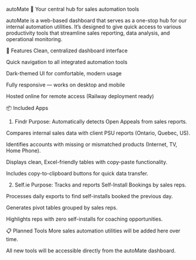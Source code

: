 autoMate 🚀
Your central hub for sales automation tools

autoMate is a web-based dashboard that serves as a one-stop hub for our internal automation utilities.
It’s designed to give quick access to various productivity tools that streamline sales reporting, data analysis,
and operational monitoring.

🌟 Features
Clean, centralized dashboard interface

Quick navigation to all integrated automation tools

Dark-themed UI for comfortable, modern usage

Fully responsive — works on desktop and mobile

Hosted online for remote access (Railway deployment ready)

📦 Included Apps
1. Findr
Purpose: Automatically detects Open Appeals from sales reports.

Compares internal sales data with client PSU reports (Ontario, Quebec, US).

Identifies accounts with missing or mismatched products (Internet, TV, Home Phone).

Displays clean, Excel-friendly tables with copy-paste functionality.

Includes copy-to-clipboard buttons for quick data transfer.

2. Self.ie
Purpose: Tracks and reports Self-Install Bookings by sales reps.

Processes daily exports to find self-installs booked the previous day.

Generates pivot tables grouped by sales reps.

Highlights reps with zero self-installs for coaching opportunities.

📋 Planned Tools
More sales automation utilities will be added here over time.

All new tools will be accessible directly from the autoMate dashboard.
